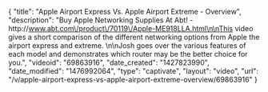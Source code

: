 {
    "title": "Apple Airport Express Vs. Apple Airport Extreme - Overview",
    "description": "Buy Apple Networking Supplies At Abt! -http:\/\/www.abt.com\/product\/70119\/Apple-ME918LLA.html\n\nThis video gives a short comparison of the different networking options from Apple the airport express and extreme. \n\nJosh goes over the various features of each model and demonstrates which router may be the better choice for you.",
    "videoid": "69863916",
    "date_created": "1427823990",
    "date_modified": "1476992064",
    "type": "captivate",
    "layout": "video",
    "url": "\/v\/apple-airport-express-vs-apple-airport-extreme-overview\/69863916"
}